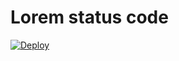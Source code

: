 # Lorem status code

[![Deploy](https://www.herokucdn.com/deploy/button.svg)](https://heroku.com/deploy?template=https://github.com/eetu/lorem-status-code/tree/master)

